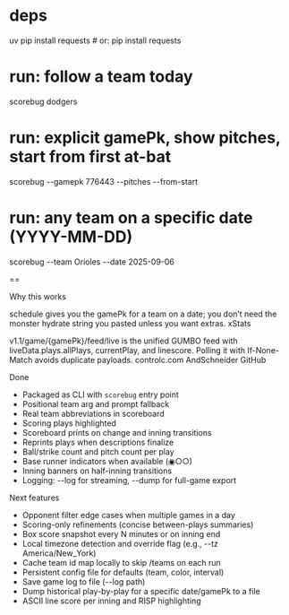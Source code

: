 # deps
uv pip install requests      # or: pip install requests

# run: follow a team today
scorebug dodgers

# run: explicit gamePk, show pitches, start from first at-bat
scorebug --gamepk 776443 --pitches --from-start

# run: any team on a specific date (YYYY-MM-DD)
scorebug --team Orioles --date 2025-09-06


==

Why this works

schedule gives you the gamePk for a team on a date; you don’t need the monster hydrate string you pasted unless you want extras. 
xStats

v1.1/game/{gamePk}/feed/live is the unified GUMBO feed with liveData.plays.allPlays, currentPlay, and linescore. Polling it with If-None-Match avoids duplicate payloads. 
controlc.com
AndSchneider
GitHub

Done

- Packaged as CLI with `scorebug` entry point
- Positional team arg and prompt fallback
- Real team abbreviations in scoreboard
- Scoring plays highlighted
- Scoreboard prints on change and inning transitions
- Reprints plays when descriptions finalize
- Ball/strike count and pitch count per play
- Base runner indicators when available (◉○○)
- Inning banners on half-inning transitions
- Logging: --log for streaming, --dump for full-game export

Next features

- Opponent filter edge cases when multiple games in a day
- Scoring-only refinements (concise between-plays summaries)
- Box score snapshot every N minutes or on inning end
- Local timezone detection and override flag (e.g., --tz America/New_York)
- Cache team id map locally to skip /teams on each run
- Persistent config file for defaults (team, color, interval)
- Save game log to file (--log path)
- Dump historical play-by-play for a specific date/gamePk to a file
- ASCII line score per inning and RISP highlighting